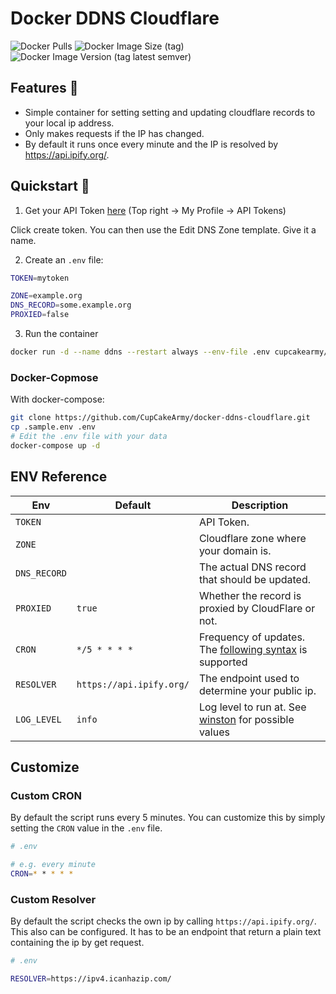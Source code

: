# Docker DDNS Cloudflare

![Docker Pulls](https://img.shields.io/docker/pulls/cupcakearmy/ddns-cloudflare?style=flat-square)
![Docker Image Size (tag)](https://img.shields.io/docker/image-size/cupcakearmy/ddns-cloudflare/latest?style=flat-square)
![Docker Image Version (tag latest semver)](https://img.shields.io/docker/v/cupcakearmy/ddns-cloudflare/latest?style=flat-square)

## Features 🌈

- Simple container for setting setting and updating cloudflare records to your local ip address.
- Only makes requests if the IP has changed.
- By default it runs once every minute and the IP is resolved by https://api.ipify.org/.

## Quickstart 🚀

1. Get your API Token [here](https://dash.cloudflare.com/profile/api-tokens) (Top right -> My Profile -> API Tokens)

Click create token. You can then use the Edit DNS Zone template. Give it a name.

2. Create an `.env` file:

```bash
TOKEN=mytoken

ZONE=example.org
DNS_RECORD=some.example.org
PROXIED=false
```

3. Run the container

```bash
docker run -d --name ddns --restart always --env-file .env cupcakearmy/ddns-cloudflare
```

### Docker-Copmose

With docker-compose:

```bash
git clone https://github.com/CupCakeArmy/docker-ddns-cloudflare.git
cp .sample.env .env
# Edit the .env file with your data
docker-compose up -d
```

## ENV Reference

| Env          | Default                  | Description                                                                                                 |
| ------------ | ------------------------ | ----------------------------------------------------------------------------------------------------------- |
| `TOKEN`      |                          | API Token.                                                                                                  |
| `ZONE`       |                          | Cloudflare zone where your domain is.                                                                       |
| `DNS_RECORD` |                          | The actual DNS record that should be updated.                                                               |
| `PROXIED`    | `true`                   | Whether the record is proxied by CloudFlare or not.                                                         |
| `CRON`       | `*/5 * * * *`            | Frequency of updates. The [following syntax](https://croner.56k.guru/usage/pattern/) is supported           |
| `RESOLVER`   | `https://api.ipify.org/` | The endpoint used to determine your public ip.                                                              |
| `LOG_LEVEL`  | `info`                   | Log level to run at. See [winston](https://github.com/winstonjs/winston#logging-levels) for possible values |

## Customize

### Custom CRON

By default the script runs every 5 minutes. You can customize this by simply setting the `CRON` value in the `.env` file.

```bash
# .env

# e.g. every minute
CRON=* * * * *
```

### Custom Resolver

By default the script checks the own ip by calling `https://api.ipify.org/`. This also can be configured. It has to be an endpoint that return a plain text containing the ip by get request.

```bash
# .env

RESOLVER=https://ipv4.icanhazip.com/
```
